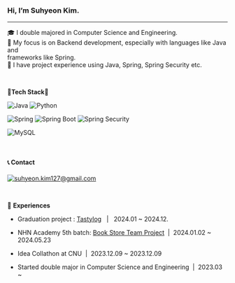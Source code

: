 ###  Hi, I’m Suhyeon Kim.
-------------

🎓 I double majored in Computer Science and Engineering.    
👀 My focus is on Backend development, especially with languages like Java and      
  frameworks like Spring.    
🔧 I have project experience using Java, Spring, Spring Security etc.

 &nbsp; 
 &nbsp; 

 
:green_book:**Tech Stack**:green_book:

![Java](https://img.shields.io/badge/Java-FAD59B?style=flat-circle&logo=openjdk&logoColor=white)  ![Python](https://img.shields.io/badge/Python-B9F6A4?style=flat-circle&logo=python&logoColor=white)


![Spring](https://img.shields.io/badge/Spring-FDF3B5?style=flat-circle&logo=spring&logoColor=white)  ![Spring Boot](https://img.shields.io/badge/Spring%20Boot-FDF3B5?style=flat-circle&logo=springboot&logoColor=white)
![Spring Security](https://img.shields.io/badge/Spring%20Security-FDF3B5?style=flat-circle&logo=spring&logoColor=white)




![MySQL](https://img.shields.io/badge/MySQL-FBEE7E?style=flat-circle&logo=mysql&logoColor=white)

 &nbsp; 
 
 #### :telephone_receiver: **Contact** 
 
[![suhyeon.kim127@gmail.com](https://img.shields.io/badge/devsuhyeon13@gmail.com-FFFF00?style=flat-circle&logo=mysql&logoColor=white)](mailto:suhyeon.kim127@gmail.com)

 &nbsp; 
 
 :open_file_folder: **Experiences**


- Graduation project : [Tastylog](https://github.com/higromit/tastylog) &nbsp;&nbsp;|&nbsp;&nbsp;   2024.01 ~ 2024.12.

- NHN Academy 5th batch: [Book Store Team Project](https://github.com/nhnacademy-be5-t2m)&nbsp;&nbsp;|&nbsp;&nbsp;2024.01.02 ~ 2024.05.23


- Idea Collathon at CNU&nbsp;&nbsp;|&nbsp;&nbsp;2023.12.09 ~ 2023.12.09

- Started double major in Computer Science and Engineering&nbsp;&nbsp;|&nbsp;&nbsp;2023.03 ~

    

    
